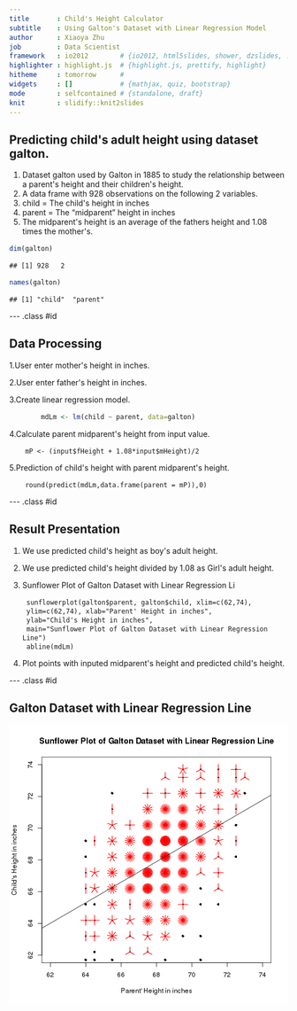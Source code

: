 ```yaml
---
title       : Child's Height Calculator 
subtitle    : Using Galton's Dataset with Linear Regression Model
author      : Xiaoya Zhu
job         : Data Scientist
framework   : io2012        # {io2012, html5slides, shower, dzslides, ...}
highlighter : highlight.js  # {highlight.js, prettify, highlight}
hitheme     : tomorrow      # 
widgets     : []            # {mathjax, quiz, bootstrap}
mode        : selfcontained # {standalone, draft}
knit        : slidify::knit2slides
---
```


## Predicting child's adult height using dataset galton.

1. Dataset galton used by Galton in 1885 to study the relationship between a parent's height and their children's height.
2. A data frame with 928 observations on the following 2 variables.
3. child = The child's height in inches
4. parent = The “midparent” height in inches
5. The midparent's height is an average of the fathers height and 1.08 times the mother's.


```r
dim(galton)
```

```
## [1] 928   2
```

```r
names(galton)
```

```
## [1] "child"  "parent"
```

--- .class #id 

## Data Processing

1.User enter mother's height in inches.

2.User enter father's height in inches.

3.Create linear regression model.


```r
        mdLm <- lm(child ~ parent, data=galton)
```

4.Calculate parent midparent's height from input value.

        mP <- (input$fHeight + 1.08*input$mHeight)/2
5.Prediction of child's height with parent midparent's height.

        round(predict(mdLm,data.frame(parent = mP)),0)
        

      

--- .class #id 

## Result Presentation

1. We use predicted child's height as boy's adult height.
2. We use predicted child's height divided by 1.08 as Girl's adult height.
3. Sunflower Plot of Galton Dataset with Linear Regression Li

        sunflowerplot(galton$parent, galton$child, xlim=c(62,74), 
        ylim=c(62,74), xlab="Parent' Height in inches", 
        ylab="Child's Height in inches",
        main="Sunflower Plot of Galton Dataset with Linear Regression Line")
        abline(mdLm)
        
4. Plot points with inputed midparent's height and predicted child's height.


--- .class #id 


## Galton Dataset with Linear Regression Line

![plot of chunk unnamed-chunk-4](assets/fig/unnamed-chunk-4-1.png) 




